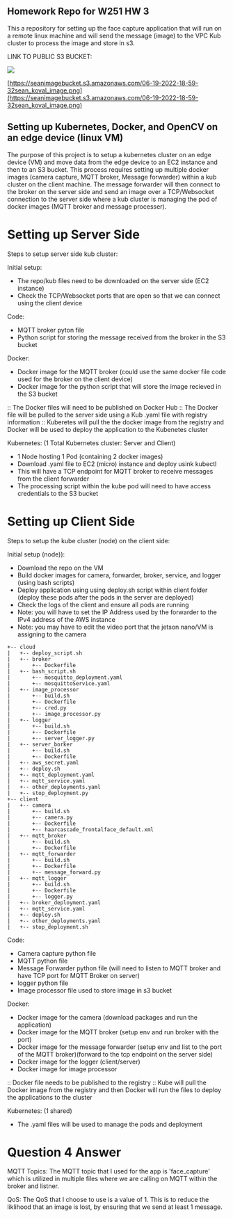 ## Homework Repo for W251 HW 3

This a repository for setting up the face capture application that will run on a remote linux machine and will send the message (image) to the VPC Kub cluster to process the image and store in s3.

LINK TO PUBLIC S3 BUCKET:


![](https://seanimagebucket.s3.amazonaws.com/06-19-2022-18-59-32sean_koval_image.png)

[https://seanimagebucket.s3.amazonaws.com/06-19-2022-18-59-32sean_koval_image.png](https://seanimagebucket.s3.amazonaws.com/06-19-2022-18-59-32sean_koval_image.png)

## Setting up Kubernetes, Docker, and OpenCV on an edge device (linux VM)

The purpose of this project is to setup a kubernetes cluster on an edge device (VM) and move data from the edge device to an EC2 instance and then to an S3 bucket. This process requires setting up multiple docker images (camera capture, MQTT broker, Message forwarder) within a kub cluster on the client machine. The message forwarder will then connect to the broker on the server side and send an image over a TCP/Websocket connection to the server side where a kub cluster is managing the pod of docker images (MQTT broker and message processer).


# Setting up Server Side

Steps to setup server side kub cluster:

Initial setup:
- The repo/kub files need to be downloaded on the server side (EC2 instance)
- Check the TCP/Websocket ports that are open so that we can connect using the client device

Code:
- MQTT broker pyton file
- Python script for storing the message received from the broker in the S3 bucket

Docker:
- Docker image for the MQTT broker (could use the same docker file code used for the broker on the client device)
- Docker image for the python script that will store the image recieved in the S3 bucket

:: The Docker files will need to be published on Docker Hub
:: The Docker file will be pulled to the server side using a Kub .yaml file with registry information
:: Kuberetes will pull the the docker image from the registry and Docker will be used to deploy the application to the Kubenetes cluster


Kubernetes: (1 Total Kubernetes cluster: Server and Client)
- 1 Node hosting 1 Pod (containing 2 docker images)
- Download .yaml file to EC2 (micro) instance and deploy usink kubectl
- This will have a TCP endpoint for MQTT broker to receive messages from the client forwarder
- The processing script within the kube pod will need to have access credentials to the S3 bucket


# Setting up Client Side

Steps to setup the kube cluster (node) on the client side:

Initial setup (node)):
- Download the repo on the VM
- Build docker images for camera, forwarder, broker, service, and logger (using bash scripts)
- Deploy application using using deploy.sh script within client folder (deploy these pods after the pods in the server are deployed)
- Check the logs of the client and ensure all pods are running
- Note: you will have to set the IP Address used by the forwarder to the IPv4 address of the AWS instance
- Note: you may have to edit the video port that the jetson nano/VM is assigning to the camera

```
+-- cloud
|   +-- deploy_script.sh
|   +-- broker
|       +-- Dockerfile
|	+-- bash_script.sh
|       +-- mosquitto_deployment.yaml
|       +-- mosquittoService.yaml  
|   +-- image_processor
|       +-- build.sh
|       +-- Dockerfile
|       +-- cred.py
|       +-- image_processor.py
|   +-- logger
|       +-- build.sh
|       +-- Dockerfile
|       +-- server_logger.py
|   +-- server_borker
|       +-- build.sh
|       +-- Dockerfile
|   +-- aws_secret.yaml
|   +-- deploy.sh
|   +-- mqtt_deployment.yaml
|   +-- mqtt_service.yaml
|	+-- other_deployments.yaml
|	+-- stop_deployment.py
+-- client
|   +-- camera
|       +-- build.sh
|       +-- camera.py
|       +-- Dockerfile
|	    +-- haarcascade_frontalface_default.xml
|   +-- mqtt_broker
|       +-- build.sh
|       +-- Dockerfile
|   +-- mqtt_forwarder
|       +-- build.sh
|       +-- Dockerfile
|       +-- message_forward.py  
|   +-- mqtt_logger
|       +-- build.sh
|       +-- Dockerfile
|       +-- logger.py
|   +-- broker_deployment.yaml
|   +-- mqtt_service.yaml
|   +-- deploy.sh
|   +-- other_deployments.yaml
|   +-- stop_deployment.sh
```

Code:
- Camera capture python file
- MQTT python file
- Message Forwarder python file (will need to listen to MQTT broker and have TCP port for MQTT Broker on server)
- logger python file
- Image processor file used to store image in s3 bucket

Docker:
- Docker image for the camera (download packages and run the application)
- Docker image for the MQTT broker (setup env and run broker with the port)
- Docker image for the message forwarder (setup env and list to the port of the MQTT broker)(forward to the tcp endpoint on the server side)
- Docker image for the logger (client/server)
- Docker image for image processor

:: Docker file needs to be published to the registry
:: Kube will pull the Docker image from the registry and then Docker will run the files to deploy the applications to the cluster

Kubernetes: (1 shared)
- The .yaml files will be used to manage the pods and deployment 


# Question 4 Answer

MQTT Topics: The MQTT topic that I used for the app is 'face_capture' which is utilized in multiple files where we are calling on MQTT within the broker and listner.

QoS: The QoS that I choose to use is a value of 1. This is to reduce the liklihood that an image is lost, by ensuring that we send at least 1 message.
